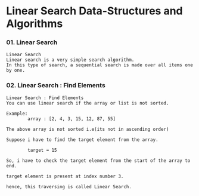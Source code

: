 # Linear Search Data-Structures and Algorithms

### 01. Linear Search

    Linear Search
    Linear search is a very simple search algorithm.
    In this type of search, a sequential search is made over all items one by one.

### 02. Linear Search : Find Elements

    Linear Search : Find Elements
    You can use linear search if the array or list is not sorted.

    Example:
            array : [2, 4, 3, 15, 12, 87, 55]

    The above array is not sorted i.e(its not in ascending order)

    Suppose i have to find the target element from the array.

            target = 15

    So, i have to check the target element from the start of the array to end.

    target element is present at index number 3.

    hence, this traversing is called Linear Search.
